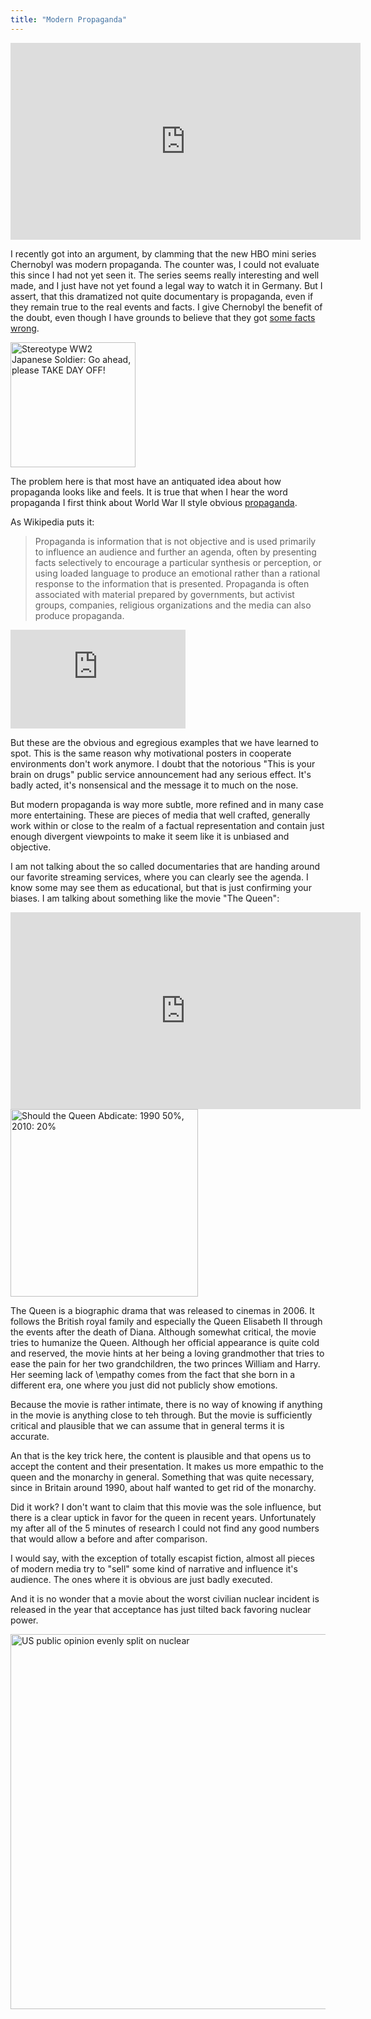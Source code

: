 ```yaml
---
title: "Modern Propaganda"
---
```


<div class="center">
<iframe width="560" height="315" src="https://www.youtube-nocookie.com/embed/s9APLXM9Ei8" frameborder="0" allow="accelerometer; autoplay; encrypted-media; gyroscope; picture-in-picture" allowfullscreen></iframe>
</div>

I recently got into an argument, by clamming that the new HBO mini series 
Chernobyl was modern propaganda. The counter was, I could not evaluate this
since I had not yet seen it. The series seems really interesting and well made,
and I just have not yet found a legal way to watch it in Germany.
But I assert, that this dramatized not quite documentary is propaganda, even 
if they remain true to the real events and facts. I give Chernobyl the benefit 
of the doubt, even though I have grounds to believe that they 
got [some facts wrong][1]. 

<!--more-->

<div class="pull-right">
<img src="https://upload.wikimedia.org/wikipedia/commons/a/a2/AntiJapanesePropagandaTakeDayOff.png" alt="Stereotype WW2 Japanese Soldier: Go ahead, please TAKE DAY OFF!" title="All it took to win the war was turning up at work." width="200" />
</div>

The problem here is that most have an antiquated idea about how propaganda
looks like and feels. It is true that when I hear the word propaganda I first 
think about World War II style obvious [propaganda][4]. 

As Wikipedia puts it:

> Propaganda is information that is not objective and is used primarily to 
> influence an audience and further an agenda, often by presenting facts 
> selectively to encourage a particular synthesis or perception, or using 
> loaded language to produce an emotional rather than a rational response to 
> the information that is presented. Propaganda is often associated with 
> material prepared by governments, but activist groups, companies, religious 
> organizations and the media can also produce propaganda.

<div class="pull-left">
<iframe width="280" height="158" src="https://www.youtube-nocookie.com/embed/GOnENVylxPI" frameborder="0" allow="accelerometer; autoplay; encrypted-media; gyroscope; picture-in-picture" allowfullscreen></iframe>
</div>

But these are the obvious and egregious examples that we have learned to spot. 
This is the same reason why motivational posters in cooperate environments
don't work anymore. I doubt that the notorious "This is your brain on drugs" 
public service announcement had any serious effect. It's badly acted, it's 
nonsensical and the message it to much on the nose. 

But modern propaganda is way more subtle, more refined and in many case more 
entertaining. These are pieces of media that well crafted, generally work
within or close to the realm of a factual representation and contain just 
enough divergent viewpoints to make it seem like it is unbiased and objective.

I am not talking about the so called documentaries that are handing around 
our favorite streaming services, where you can clearly see the agenda. I know
some may see them as educational, but that is just confirming your biases.
I am talking about something like the movie "The Queen":

<div class="center">
<iframe width="560" height="315" src="https://www.youtube-nocookie.com/embed/mqL42sjb96I" frameborder="0" allow="accelerometer; autoplay; encrypted-media; gyroscope; picture-in-picture" allowfullscreen></iframe>
</div>

<div class="pull-left">
<a href="https://www.theweek.co.uk/55612/will-prince-charles-ever-be-king">
<img src="https://cdn2.theweek.co.uk/sites/theweek/files/2016/04/160420_queen_graphic_0.jpg" alt="Should the Queen Abdicate: 1990 50%, 2010: 20%" title="Are you sure that is not the age of the queen?" width="300">
</a>
</div>

The Queen is a biographic drama that was released to cinemas in 2006. It follows
the British royal family and especially the Queen Elisabeth II through the 
events after the death of Diana. Although somewhat critical, the movie tries to 
humanize the Queen. Although her official appearance is quite cold and reserved,
the movie hints at her being a loving grandmother that tries to ease the pain
for her two grandchildren, the two princes William and Harry. Her seeming lack of
\empathy comes from the fact that she born in a different era, one where 
you just did not publicly show emotions.

Because the movie is rather intimate, there is no way of knowing if anything in 
the movie is anything close to teh through. But the movie is sufficiently 
critical and plausible that we can assume that in general terms it is accurate. 

An that is the key trick here, the content is plausible and that opens us to 
accept the content and their presentation. It makes us more empathic to the
queen and the monarchy in general. Something that was quite necessary, since
in Britain around 1990, about half wanted to get rid of the monarchy. 

Did it work? I don't want to claim that this movie was the sole influence, but
there is a clear uptick in favor for the queen in recent years. Unfortunately 
my after all of the 5 minutes of research I could not find any good numbers 
that would allow a before and after comparison. 

I would say, with the exception of totally escapist fiction, almost all pieces 
of modern media try to "sell" some kind of narrative and influence it's 
audience. The ones where it is obvious are just badly executed. 

And it is no wonder that a movie about the worst civilian nuclear incident is 
released in the year that acceptance has just tilted back favoring nuclear power.

<div class="center">
<a href="http://world-nuclear-news.org/Articles/US-public-opinion-evenly-split-on-nuclear">
<img src="http://world-nuclear-news.org/BlankSiteASPX/media/WNNImported/mainimagelibrary/charts%20and%20graphs/Gallup-poll-chart-March-2019-(Gallup).jpg?ext=.jpg" alt="US public opinion evenly split on nuclear" title="If you are serious about climate change, you kind of need to invest into generation 4 nuclear in the short term." width="600">
</a>
</div>

[1]: https://www.youtube.com/watch?v=SsdLDFtbdrA
[4]: https://en.wikipedia.org/wiki/Propaganda